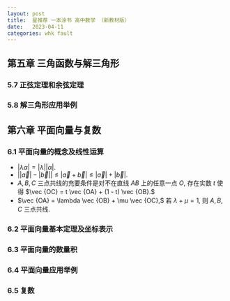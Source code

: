 ```yaml
---
layout: post
title:  星推荐 一本涂书 高中数学 （新教材版）
date:   2023-04-11
categories: whk fault
---
```


## 第五章 三角函数与解三角形

### 5.7 正弦定理和余弦定理

### 5.8 解三角形应用举例

## 第六章 平面向量与复数

### 6.1 平面向量的概念及线性运算

*   $\lvert \lambda \alpha \rvert = \lvert \lambda \rvert \lvert \alpha \rvert.$
*   $\lvert \lvert \vec a \rvert - \lvert \vec b \rvert \rvert \le \lvert \vec a + \vec b \rvert \le \lvert \vec a \rvert + \lvert \vec b \rvert.$
*   $A, B, C$ 三点共线的充要条件是对不在直线 $AB$ 上的任意一点 $O,$ 存在实数 $t$ 使得 $\vec {OC} = t \vec {OA} + (1 - t) \vec {OB}.$
*   $\vec {OA} = \lambda \vec {OB} + \mu \vec {OC},$ 若 $\lambda + \mu = 1,$ 则 $A, B, C$ 三点共线$.$

### 6.2 平面向量基本定理及坐标表示

### 6.3 平面向量的数量积

### 6.4 平面向量应用举例

### 6.5 复数